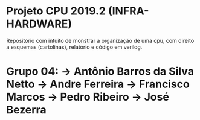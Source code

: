 # Projeto CPU 2019.2 (INFRA-HARDWARE)
<p> Repositório com intuito de monstrar a organização de uma cpu, com direito a esquemas (cartolinas), relatório e código em verilog.<p>
<h1>Grupo 04:
-> Antônio Barros da Silva Netto <absn2>
-> Andre Ferreira <affs2>
-> Francisco Marcos <fmln>
-> Pedro Ribeiro <phrp>
-> José Bezerra <jbmn2> <h1>


